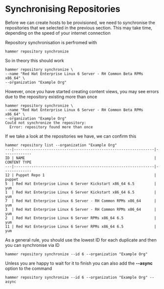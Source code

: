 # Synchronising Repositories

Before we can create hosts to be provisioned, we need to synchronise the repositories that we selected in the previous section. This may take time, depending on the speed of your internet connection

Repository synchronisation is perfromed with

```hammer repository synchronize```

So in theory this should work

```
hammer repository synchronize \
--name "Red Hat Enterprise Linux 6 Server - RH Common Beta RPMs x86_64" \
--organization "Example Org"
```

However, once you have started creating content views, you may see errors due to the repository existing more than once

```
hammer repository synchronize \
--name "Red Hat Enterprise Linux 6 Server - RH Common Beta RPMs x86_64" \
--organization "Example Org"
Could not synchronize the repository:
  Error: repository found more than once
```

If we take a look at the repositories we have, we can confirm this

```
hammer repository list --organization "Example Org"
---|----------------------------------------------------------------|-------------
ID | NAME                                                           | CONTENT TYPE
---|----------------------------------------------------------------|-------------
12 | Puppet Repo 1                                                  | puppet
5  | Red Hat Enterprise Linux 6 Server Kickstart x86_64 6.5         | yum
1  | Red Hat Enterprise Linux 6 Server Kickstart x86_64 6.5         | yum
7  | Red Hat Enterprise Linux 6 Server - RH Common RPMs x86_64      | yum
3  | Red Hat Enterprise Linux 6 Server - RH Common RPMs x86_64      | yum
2  | Red Hat Enterprise Linux 6 Server RPMs x86_64 6.5              | yum
11 | Red Hat Enterprise Linux 6 Server RPMs x86_64 6.5              | yum
```

As a general rule, you should use the lowest ID for each duplicate and then you can synchronise via ID

```hammer repository synchronize --id 6 --organization "Example Org" ```

Unless you are happy to wait for it to finish you can also add the **--async** option to the command

```hammer repository synchronize --id 6 --organization "Example Org" --async```
